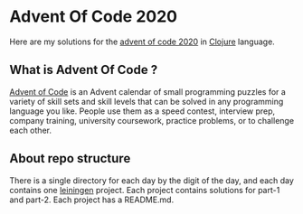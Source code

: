 # Advent Of Code 2020

Here are my solutions for the [advent of code 2020](https://adventofcode.com/2020) 
in [Clojure](https://clojure.org/) language.

## What is Advent Of Code ?
[Advent of Code](https://adventofcode.com/2020/about) is an Advent calendar of small 
programming puzzles for a variety of skill sets and skill levels that can be solved 
in any programming language you like. People use them as a speed contest, interview prep, 
company training, university coursework, practice problems, or to challenge each other.

## About repo structure
There is a single directory for each day by the digit of the day, 
and each day contains one [leiningen](https://leiningen.org/) project. 
Each project contains solutions for part-1 and part-2. Each project has a README.md.